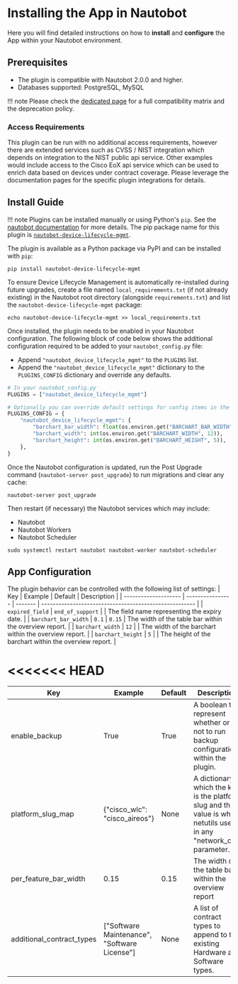 # Installing the App in Nautobot

Here you will find detailed instructions on how to **install** and **configure** the App within your Nautobot environment.

## Prerequisites

- The plugin is compatible with Nautobot 2.0.0 and higher.
- Databases supported: PostgreSQL, MySQL

!!! note
    Please check the [dedicated page](compatibility_matrix.md) for a full compatibility matrix and the deprecation policy.

### Access Requirements

This plugin can be run with no additional access requirements, however there are extended services such as CVSS / NIST integration which depends on integration to the NIST public api service.  Other examples would include access to the Cisco EoX api service which can be used to enrich data based on devices under contract coverage.  Please leverage the documentation pages for the specific plugin integrations for details.

## Install Guide

!!! note
    Plugins can be installed manually or using Python's `pip`. See the [nautobot documentation](https://nautobot.readthedocs.io/en/latest/plugins/#install-the-package) for more details. The pip package name for this plugin is [`nautobot-device-lifecycle-mgmt`](https://pypi.org/project/nautobot-device-lifecycle-mgmt/).

The plugin is available as a Python package via PyPI and can be installed with `pip`:

```shell
pip install nautobot-device-lifecycle-mgmt
```

To ensure Device Lifecycle Management is automatically re-installed during future upgrades, create a file named `local_requirements.txt` (if not already existing) in the Nautobot root directory (alongside `requirements.txt`) and list the `nautobot-device-lifecycle-mgmt` package:

```shell
echo nautobot-device-lifecycle-mgmt >> local_requirements.txt
```

Once installed, the plugin needs to be enabled in your Nautobot configuration. The following block of code below shows the additional configuration required to be added to your `nautobot_config.py` file:

- Append `"nautobot_device_lifecycle_mgmt"` to the `PLUGINS` list.
- Append the `"nautobot_device_lifecycle_mgmt"` dictionary to the `PLUGINS_CONFIG` dictionary and override any defaults.

```python
# In your nautobot_config.py
PLUGINS = ["nautobot_device_lifecycle_mgmt"]

# Optionally you can override default settings for config items in the device lifecylce plugin (as seen in this example)
PLUGINS_CONFIG = {
    "nautobot_device_lifecycle_mgmt": {
        "barchart_bar_width": float(os.environ.get("BARCHART_BAR_WIDTH", 0.1)),
        "barchart_width": int(os.environ.get("BARCHART_WIDTH", 12)),
        "barchart_height": int(os.environ.get("BARCHART_HEIGHT", 5)),
    },
}
```

Once the Nautobot configuration is updated, run the Post Upgrade command (`nautobot-server post_upgrade`) to run migrations and clear any cache:

```shell
nautobot-server post_upgrade
```

Then restart (if necessary) the Nautobot services which may include:

- Nautobot
- Nautobot Workers
- Nautobot Scheduler

```shell
sudo systemctl restart nautobot nautobot-worker nautobot-scheduler
```

## App Configuration

The plugin behavior can be controlled with the following list of settings:
| Key                  | Example          | Default | Description                                            |
| -------------------- | ---------------- | ------- | ------------------------------------------------------ |
| `expired_field`      | `end_of_support` |         | The field name representing the expiry date.           |
| `barchart_bar_width` | `0.1`            | `0.15`  | The width of the table bar within the overview report. |
| `barchart_width`     | `12`             |         | The width of the barchart within the overview report.  |
| `barchart_height`    | `5`              |         | The height of the barchart within the overview report. |

<<<<<<< HEAD
=======
| Key                       | Example                                      | Default | Description                                                                                                           |
| ------------------------- | -------------------------------------------- | ------- | --------------------------------------------------------------------------------------------------------------------- |
| enable_backup             | True                                         | True    | A boolean to represent whether or not to run backup configurations within the plugin.                                 |
| platform_slug_map         | {"cisco_wlc": "cisco_aireos"}                | None    | A dictionary in which the key is the platform slug and the value is what netutils uses in any "network_os" parameter. |
| per_feature_bar_width     | 0.15                                         | 0.15    | The width of the table bar within the overview report                                                                 |
| additional_contract_types | ["Software Maintenance", "Software License"] | None    | A list of contract types to append to the existing Hardware and Software types.                                       |
